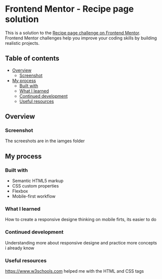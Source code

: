 # Frontend Mentor - Recipe page solution

This is a solution to the [Recipe page challenge on Frontend Mentor](https://www.frontendmentor.io/challenges/recipe-page-KiTsR8QQKm). Frontend Mentor challenges help you improve your coding skills by building realistic projects. 

## Table of contents

- [Overview](#overview)
  - [Screenshot](#screenshot)
- [My process](#my-process)
  - [Built with](#built-with)
  - [What I learned](#what-i-learned)
  - [Continued development](#continued-development)
  - [Useful resources](#useful-resources)

## Overview

### Screenshot

The screeshots are in the iamges folder

## My process

### Built with

- Semantic HTML5 markup
- CSS custom properties
- Flexbox
- Mobile-first workflow

### What I learned

How to create a responsive designe thinking on mobile firts, its easier to do 

### Continued development

Understanding more about responsive designe and practice more concepts i already know

### Useful resources

https://www.w3schools.com helped me with the HTML and CSS tags 



